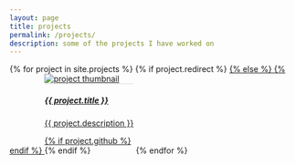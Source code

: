 ```yaml
---
layout: page
title: projects
permalink: /projects/
description: some of the projects I have worked on
---
```


<div id="projects" class="card-columns mt-2 mr-4 pt-3" style="overflow: visible !important;">
  {% for project in site.projects %}
    {% if project.redirect %}
      <a href="{{ project.redirect }}" target="_blank">
    {% else %}
      <a href="{{ project.url | prepend: site.baseurl | prepend: site.url }}">
    {% endif %}
      <div class="card hoverable m-3 p-0 col" style="display: inline-block; overflow: visible !important;">
        <img class="card-img-top" src="{{ project.img | prepend: site.baseurl | prepend: site.url }}" alt="project thumbnail">
        <div class="card-body" style="border-top: 1px solid rgba(60, 72, 88, 0.2);">
          <h5 class="card-title text-lowercase">{{ project.title }}</h5>
          <p class="card-text">{{ project.description }}</p>
          <div class="row ml-1 mr-1 p-0">
            {% if project.github %}
              <div class="project-icon mr-1">
                <a href="{{ project.github }}" target="_blank"><i class="fa fa-github gh-icon"></i></a>
              </div>
            {% endif %}
          </div>
        </div>
      </div>
    </a>
  {% endfor %}
</div>
